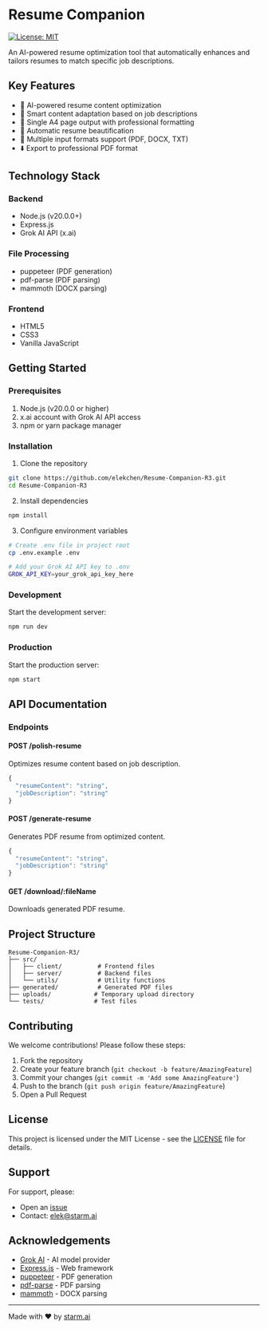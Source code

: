 # Resume Companion

[![License: MIT](https://img.shields.io/badge/License-MIT-yellow.svg)](https://opensource.org/licenses/MIT)

An AI-powered resume optimization tool that automatically enhances and tailors resumes to match specific job descriptions.

## Key Features

- 🤖 AI-powered resume content optimization
- 📝 Smart content adaptation based on job descriptions
- 📄 Single A4 page output with professional formatting
- 🎨 Automatic resume beautification
- 💾 Multiple input formats support (PDF, DOCX, TXT)
- ⬇️ Export to professional PDF format

## Technology Stack

### Backend
- Node.js (v20.0.0+)
- Express.js
- Grok AI API (x.ai)

### File Processing
- puppeteer (PDF generation)
- pdf-parse (PDF parsing)
- mammoth (DOCX parsing)

### Frontend
- HTML5
- CSS3
- Vanilla JavaScript

## Getting Started

### Prerequisites
1. Node.js (v20.0.0 or higher)
2. x.ai account with Grok AI API access
3. npm or yarn package manager

### Installation

1. Clone the repository
```bash
git clone https://github.com/elekchen/Resume-Companion-R3.git
cd Resume-Companion-R3
```

2. Install dependencies
```bash
npm install
```

3. Configure environment variables
```bash
# Create .env file in project root
cp .env.example .env

# Add your Grok AI API key to .env
GROK_API_KEY=your_grok_api_key_here
```

### Development

Start the development server:
```bash
npm run dev
```

### Production

Start the production server:
```bash
npm start
```

## API Documentation

### Endpoints

#### POST /polish-resume
Optimizes resume content based on job description.
```javascript
{
  "resumeContent": "string",
  "jobDescription": "string"
}
```

#### POST /generate-resume
Generates PDF resume from optimized content.
```javascript
{
  "resumeContent": "string",
  "jobDescription": "string"
}
```

#### GET /download/:fileName
Downloads generated PDF resume.

## Project Structure
```
Resume-Companion-R3/
├── src/
│   ├── client/          # Frontend files
│   ├── server/          # Backend files
│   └── utils/           # Utility functions
├── generated/           # Generated PDF files
├── uploads/            # Temporary upload directory
└── tests/              # Test files
```

## Contributing

We welcome contributions! Please follow these steps:

1. Fork the repository
2. Create your feature branch (`git checkout -b feature/AmazingFeature`)
3. Commit your changes (`git commit -m 'Add some AmazingFeature'`)
4. Push to the branch (`git push origin feature/AmazingFeature`)
5. Open a Pull Request

## License

This project is licensed under the MIT License - see the [LICENSE](LICENSE) file for details.

## Support

For support, please:
- Open an [issue](https://github.com/elekchen/Resume-Companion-R3/issues)
- Contact: elek@starm.ai

## Acknowledgements

- [Grok AI](https://x.ai/) - AI model provider
- [Express.js](https://expressjs.com/) - Web framework
- [puppeteer](https://pptr.dev/) - PDF generation
- [pdf-parse](https://www.npmjs.com/package/pdf-parse) - PDF parsing
- [mammoth](https://www.npmjs.com/package/mammoth) - DOCX parsing

---
Made with ❤️ by [starm.ai](https://starm.ai/)
